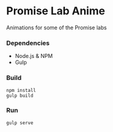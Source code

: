 # Promise Lab Anime
Animations for some of the Promise labs

### Dependencies

- Node.js & NPM
- Gulp

### Build

```shell
npm install
gulp build
```
### Run

```shell
gulp serve
```
